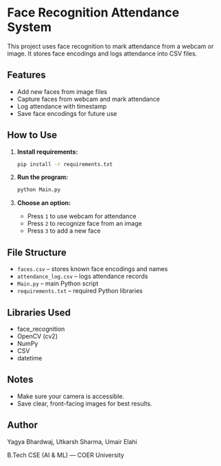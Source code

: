 # Face Recognition Attendance System

This project uses face recognition to mark attendance from a webcam or image. It stores face encodings and logs attendance into CSV files.

## Features

- Add new faces from image files
- Capture faces from webcam and mark attendance
- Log attendance with timestamp
- Save face encodings for future use

## How to Use

1. **Install requirements:**
   ```bash
   pip install -r requirements.txt
   ```

2. **Run the program:**
   ```bash
   python Main.py
   ```

3. **Choose an option:**
   - Press `1` to use webcam for attendance
   - Press `2` to recognize face from an image
   - Press `3` to add a new face

## File Structure

- `faces.csv` – stores known face encodings and names
- `attendance_log.csv` – logs attendance records
- `Main.py` – main Python script
- `requirements.txt` – required Python libraries

## Libraries Used

- face_recognition
- OpenCV (cv2)
- NumPy
- CSV
- datetime

## Notes

- Make sure your camera is accessible.
- Save clear, front-facing images for best results.

## Author

Yagya Bhardwaj, Utkarsh Sharma, Umair Elahi

B.Tech CSE (AI & ML) — COER University
